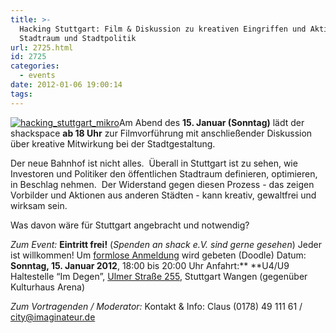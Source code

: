 ```yaml
---
title: >-
  Hacking Stuttgart: Film & Diskussion zu kreativen Eingriffen und Aktionen in
  Stadtraum und Stadtpolitik
url: 2725.html
id: 2725
categories:
  - events
date: 2012-01-06 19:00:14
tags:
---
```


[![](https://blog.shackspace.de/wp-content/uploads/2012/01/hacking_stuttgart_mikro.gif "hacking_stuttgart_mikro")](https://blog.shackspace.de/wp-content/uploads/2012/01/hacking_stuttgart_mikro.gif)Am Abend des **15\. Januar (Sonntag)** lädt der shackspace **ab 18 Uhr** zur Filmvorführung mit anschließender Diskussion über kreative Mitwirkung bei der Stadtgestaltung.

Der neue Bahnhof ist nicht alles.  Überall in Stuttgart ist zu sehen, wie Investoren und Politiker den öffentlichen Stadtraum definieren, optimieren, in Beschlag nehmen.  Der Widerstand gegen diesen Prozess  - das zeigen Vorbilder und Aktionen aus anderen Städten - kann kreativ, gewaltfrei und wirksam sein.

Was davon wäre für Stuttgart angebracht und notwendig?

_Zum Event:_
**Eintritt frei!** (_Spenden an shack e.V. sind gerne gesehen_) Jeder ist willkommen! Um [formlose Anmeldung](http://www.doodle.com/gu3s3s3ind8ygkp9) wird gebeten (Doodle)
Datum: **Sonntag, 15\. Januar 2012**, 18:00 bis 20:00 Uhr
Anfahrt:** **U4/U9 Haltestelle “Im Degen”, [Ulmer Straße 255](../?page_id=713), Stuttgart Wangen (gegenüber Kulturhaus Arena)

_Zum Vortragenden / Moderator:_
Kontakt &amp; Info: Claus (0178) 49 111 61 / [city@imaginateur.de](mailto:city@imaginateur.de)